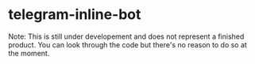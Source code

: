 # telegram-inline-bot

Note: This is still under developement and does not represent a finished product. You can look through the code but there's no reason to do so at the moment. 